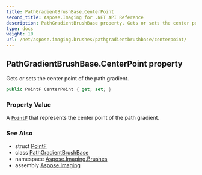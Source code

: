 ```yaml
---
title: PathGradientBrushBase.CenterPoint
second_title: Aspose.Imaging for .NET API Reference
description: PathGradientBrushBase property. Gets or sets the center point of the path gradient
type: docs
weight: 10
url: /net/aspose.imaging.brushes/pathgradientbrushbase/centerpoint/
---
```

## PathGradientBrushBase.CenterPoint property

Gets or sets the center point of the path gradient.

```csharp
public PointF CenterPoint { get; set; }
```

### Property Value

A [`PointF`](../../../aspose.imaging/pointf/) that represents the center point of the path gradient.

### See Also

* struct [PointF](../../../aspose.imaging/pointf/)
* class [PathGradientBrushBase](../)
* namespace [Aspose.Imaging.Brushes](../../pathgradientbrushbase/)
* assembly [Aspose.Imaging](../../../)


